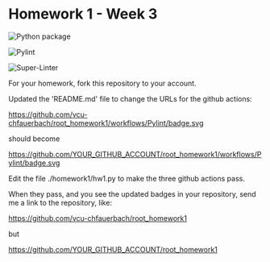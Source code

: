 # Homework 1 - Week 3

![Python package](https://github.com/vcu-pstojanovic/root_homework1/workflows/Python%20package/badge.svg)

![Pylint](https://github.com/vcu-pstojanovic/root_homework1/workflows/Pylint/badge.svg)

![Super-Linter](https://github.com/vcu-pstojanovic/root_homework1/workflows/Super-Linter/badge.svg)

For your homework, fork this repository to your account.

Updated the 'README.md' file to change the URLs for the github actions:

https://github.com/vcu-chfauerbach/root_homework1/workflows/Pylint/badge.svg

should become

https://github.com/YOUR_GITHUB_ACCOUNT/root_homework1/workflows/Pylint/badge.svg

Edit the file ./homework1/hw1.py to make the three github actions pass.

When they pass, and you see the updated badges in your repository, send me a link to the repository, like:

https://github.com/vcu-chfauerbach/root_homework1

but

https://github.com/YOUR_GITHUB_ACCOUNT/root_homework1
